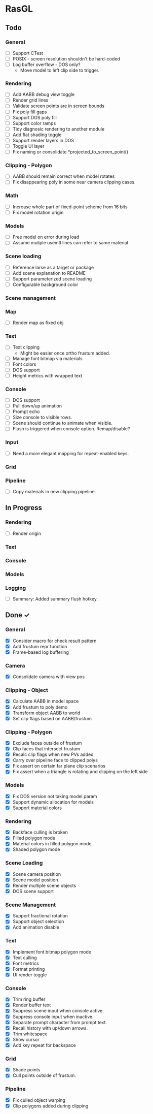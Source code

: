 # RasGL

## Todo

### General

- [ ] Support CTest
- [ ] POSIX - screen resolution shouldn't be hard-coded
- [ ] Log buffer overflow - DOS only?
  - Move model to left clip side to trigger.

### Rendering

- [ ] Add AABB debug view toggle
- [ ] Render grid lines
- [ ] Validate screen points are in screen bounds
- [ ] Fix poly fill gaps
- [ ] Support DOS poly fill
- [ ] Support color ramps
- [ ] Tidy diagnosic rendering to another module
- [ ] Add flat shading toggle
- [ ] Support render layers in DOS
- [ ] Toggle UI layer
- [ ] Fix naming or consolidate *projected_to_screen_point()

### Clipping - Polygon

- [ ] AABB should remain correct when model rotates
- [ ] Fix disappearing poly in some near camera clipping cases.

### Math

- [ ] Increase whole part of fixed-point scheme from 16 bits
- [ ] Fix model rotation origin

### Models

- [ ] Free model on error during load
- [ ] Assume muliple usemtl lines can refer to same material

### Scene loading

- [ ] Reference larse as a target or package
- [ ] Add scene explanation to README
- [ ] Support parameterized scene loading
- [ ] Configurable background color

### Scene management

### Map

- [ ] Render map as fixed obj

### Text

- [ ] Text clipping
  - Might be easier once ortho frustum added.
- [ ] Manage font bitmap via materials
- [ ] Font colors
- [ ] DOS support
- [ ] Height metrics with wrapped text

### Console

- [ ] DOS support
- [ ] Pull down/up animation
- [ ] Prompt echo
- [ ] Size console to visible rows.
- [ ] Scene should continue to animate when visible.
- [ ] Flush is triggered when console option. Remap/disable?

### Input

- [ ] Need a more elegant mapping for repeat-enabled keys.

### Grid

### Pipeline

- [ ] Copy materials in new clipping pipeline.

## In Progress

### Rendering

- [ ] Render origin

### Text

### Console

### Models

### Logging

- [ ] Summary: Added summary flush hotkey.

## Done ✓

### General

- [x] Consider macro for check result pattern
- [x] Add frustum repr function
- [x] Frame-based log buffering

### Camera

- [x] Consolidate camera with view pos

### Clipping - Object

- [x] Calculate AABB in model space
- [x] Add frustum to poly demo
- [x] Transform object AABB to world
- [x] Set clip flags based on AABB/frustum

### Clipping - Polygon

- [x] Exclude faces outside of frustum
- [x] Clip faces that intersect frustum
- [x] Recalc clip flags when new PVs added
- [x] Carry over pipeline face to clipped polys
- [x] Fix assert on certain far plane clip scenarios
- [x] Fix assert when a triangle is rotating and clipping on the left side

### Models

- [x] Fix DOS version not taking model param
- [x] Support dynamic allocation for models
- [x] Support material colors

### Rendering

- [x] Backface culling is broken
- [x] Filled polygon mode
- [x] Material colors in filled polygon mode
- [x] Shaded polygon mode

### Scene Loading

- [x] Scene camera position
- [x] Scene model position
- [x] Render multiple scene objects
- [x] DOS scene support

### Scene Management

- [x] Support fractional rotation
- [x] Support object selection
- [x] Add animation disable

### Text

- [x] Implement font bitmap polygon mode
- [x] Text culling
- [x] Font metrics
- [x] Format printing
- [x] UI render toggle

### Console

- [x] Trim ring buffer
- [x] Render buffer text
- [x] Suppress scene input when console active.
- [x] Suppress console input when inactive.
- [x] Separate prompt character from prompt text.
- [x] Recall history with up/down arrows.
- [x] Trim whitespace
- [x] Show cursor
- [x] Add key repeat for backspace

### Grid

- [x] Shade points
- [x] Cull points outside of frustum.

### Pipeline

- [x] Fix culled object warping
- [x] Clip polygons added during clipping
